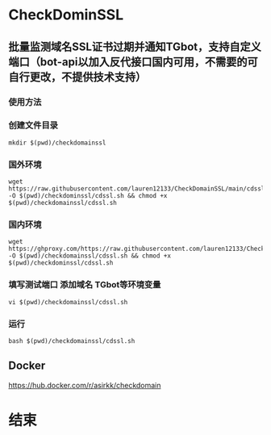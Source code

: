 # CheckDominSSL
## 批量监测域名SSL证书过期并通知TGbot，支持自定义端口（bot-api以加入反代接口国内可用，不需要的可自行更改，不提供技术支持）

### 使用方法

### 创建文件目录
```shell
mkdir $(pwd)/checkdomainssl
```
### 国外环境
```shell
wget https://raw.githubusercontent.com/lauren12133/CheckDomainSSL/main/cdssl.sh -O $(pwd)/checkdominssl/cdssl.sh && chmod +x $(pwd)/checkdomainssl/cdssl.sh
```
### 国内环境
```shell
wget https://ghproxy.com/https://raw.githubusercontent.com/lauren12133/CheckDomainSSL/main/cdssl.sh -O $(pwd)/checkdomainssl/cdssl.sh && chmod +x $(pwd)/checkdominssl/cdssl.sh
```
### 填写测试端口 添加域名 TGbot等环境变量 
```shell
vi $(pwd)/checkdomainssl/cdssl.sh
```
### 运行
```shell
bash $(pwd)/checkdomainssl/cdssl.sh
```

## Docker
https://hub.docker.com/r/asirkk/checkdomain
# 结束
